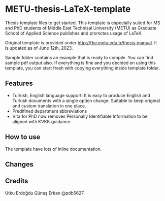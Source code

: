 METU-thesis-LaTeX-template
==========================

Thesis template files to get started. This template is especially suited for MS and PhD students of Middle East Technisal University (METU) as Graduate School of Applied Science publishes and promotes usage of LaTeX.

Original template is provided under http://fbe.metu.edu.tr/thesis-manual. It is updated as of June 12th, 2023.

Sample folder contains an example that is ready to compile. You can find sample pdf output also. If everything is fine and you decided on using this template, you can start fresh with copying everything inside template folder.


Features
--------

- Turkish, English language support: It is easy to produce English and Turkish documents with a single option change. Suitable to keep original and custom translation in one place.
- Predifined department abbreviations
- Vita for PhD now removes Personally Identifiable Information to be aligned with KVKK guidance.


How to use
----------

The template have lots of inline documentation.


Changes
-------



Credits
-------
Utku Erdoğdu
Güneş Erkan
@pdb5627
